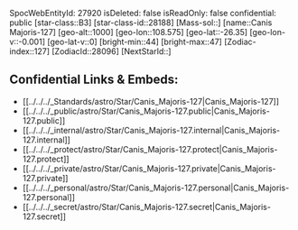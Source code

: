 ﻿---
location: [-26.35,-108.575,1000]
type: Star
tags:
- astro/Star

---
SpocWebEntityId: 27920
isDeleted: false
isReadOnly: false
confidential: public
[star-class::B3]
[star-class-id::28188]
[Mass-sol::]
[name::Canis Majoris-127]
[geo-alt::1000]
[geo-lon::108.575]
[geo-lat::-26.35]
[geo-lon-v::-0.001]
[geo-lat-v::0]
[bright-min::44]
[bright-max::47]
[Zodiac-index::127]
[ZodiacId::28096]
[NextStarId::]



## Confidential Links & Embeds: 
- [[../../../_Standards/astro/Star/Canis_Majoris-127|Canis_Majoris-127]] 
- [[../../../_public/astro/Star/Canis_Majoris-127.public|Canis_Majoris-127.public]] 
- [[../../../_internal/astro/Star/Canis_Majoris-127.internal|Canis_Majoris-127.internal]] 
- [[../../../_protect/astro/Star/Canis_Majoris-127.protect|Canis_Majoris-127.protect]] 
- [[../../../_private/astro/Star/Canis_Majoris-127.private|Canis_Majoris-127.private]] 
- [[../../../_personal/astro/Star/Canis_Majoris-127.personal|Canis_Majoris-127.personal]] 
- [[../../../_secret/astro/Star/Canis_Majoris-127.secret|Canis_Majoris-127.secret]]

